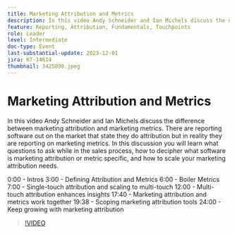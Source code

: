 ```yaml
---
title: Marketing Attribution and Metrics
description: In this video Andy Schneider and Ian Michels discuss the difference between marketing attribution and marketing metrics. There are reporting software out on the market that state they do attribution but in reality they are reporting on marketing metrics. In this discussion you will learn what questions to ask while in the sales process, how to decipher what software is marketing attribution or metric specific, and how to scale your marketing attribution needs.
feature: Reporting, Attribution, Fundamentals, Touchpoints
role: Leader
level: Intermediate
doc-type: Event
last-substantial-update: 2023-12-01
jira: KT-14614
thumbnail: 3425898.jpeg
---
```


# Marketing Attribution and Metrics

In this video Andy Schneider and Ian Michels discuss the difference between marketing attribution and marketing metrics. There are reporting software out on the market that state they do attribution but in reality they are reporting on marketing metrics. In this discussion you will learn what questions to ask while in the sales process, how to decipher what software is marketing attribution or metric specific, and how to scale your marketing attribution needs.

0:00 - Intros
3:00 - Defining Attribution and Metrics
6:00 - Boiler Metrics
7:00 - Single-touch attribution and scaling to multi-touch
12:00 - Multi-touch attribution enhances insights
17:40 - Marketing attribution and metrics work together
19:38 - Scoping marketing attribution tools
24:00 - Keep growing with marketing attribution

>[!VIDEO](https://video.tv.adobe.com/v/3425898/?learn=on)